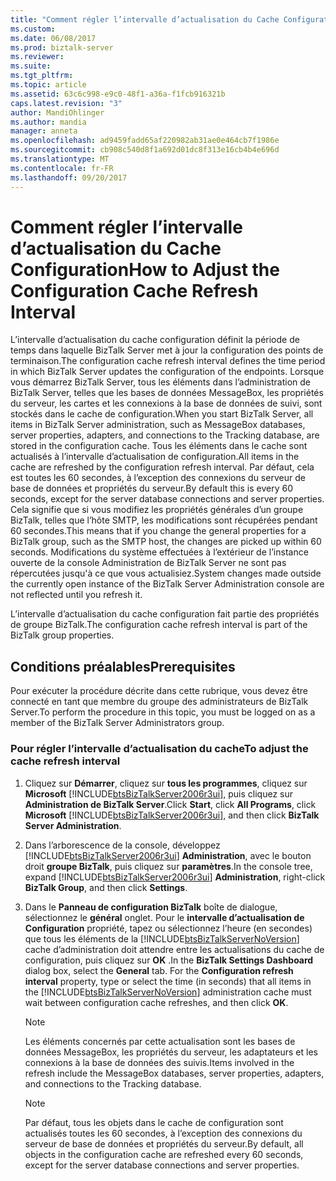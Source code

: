 ```yaml
---
title: "Comment régler l’intervalle d’actualisation du Cache Configuration | Documents Microsoft"
ms.custom: 
ms.date: 06/08/2017
ms.prod: biztalk-server
ms.reviewer: 
ms.suite: 
ms.tgt_pltfrm: 
ms.topic: article
ms.assetid: 63c6c998-e9c0-48f1-a36a-f1fcb916321b
caps.latest.revision: "3"
author: MandiOhlinger
ms.author: mandia
manager: anneta
ms.openlocfilehash: ad9459fadd65af220982ab31ae0e464cb7f1986e
ms.sourcegitcommit: cb908c540d8f1a692d01dc8f313e16cb4b4e696d
ms.translationtype: MT
ms.contentlocale: fr-FR
ms.lasthandoff: 09/20/2017
---
```

# <a name="how-to-adjust-the-configuration-cache-refresh-interval"></a><span data-ttu-id="0a2e0-102">Comment régler l’intervalle d’actualisation du Cache Configuration</span><span class="sxs-lookup"><span data-stu-id="0a2e0-102">How to Adjust the Configuration Cache Refresh Interval</span></span>
<span data-ttu-id="0a2e0-103">L’intervalle d’actualisation du cache configuration définit la période de temps dans laquelle BizTalk Server met à jour la configuration des points de terminaison.</span><span class="sxs-lookup"><span data-stu-id="0a2e0-103">The configuration cache refresh interval defines the time period in which BizTalk Server updates the configuration of the endpoints.</span></span> <span data-ttu-id="0a2e0-104">Lorsque vous démarrez BizTalk Server, tous les éléments dans l’administration de BizTalk Server, telles que les bases de données MessageBox, les propriétés du serveur, les cartes et les connexions à la base de données de suivi, sont stockés dans le cache de configuration.</span><span class="sxs-lookup"><span data-stu-id="0a2e0-104">When you start BizTalk Server, all items in BizTalk Server administration, such as MessageBox databases, server properties, adapters, and connections to the Tracking database, are stored in the configuration cache.</span></span> <span data-ttu-id="0a2e0-105">Tous les éléments dans le cache sont actualisés à l’intervalle d’actualisation de configuration.</span><span class="sxs-lookup"><span data-stu-id="0a2e0-105">All items in the cache are refreshed by the configuration refresh interval.</span></span> <span data-ttu-id="0a2e0-106">Par défaut, cela est toutes les 60 secondes, à l’exception des connexions du serveur de base de données et propriétés du serveur.</span><span class="sxs-lookup"><span data-stu-id="0a2e0-106">By default this is every 60 seconds, except for the server database connections and server properties.</span></span> <span data-ttu-id="0a2e0-107">Cela signifie que si vous modifiez les propriétés générales d’un groupe BizTalk, telles que l’hôte SMTP, les modifications sont récupérées pendant 60 secondes.</span><span class="sxs-lookup"><span data-stu-id="0a2e0-107">This means that if you change the general properties for a BizTalk group, such as the SMTP host, the changes are picked up within 60 seconds.</span></span> <span data-ttu-id="0a2e0-108">Modifications du système effectuées à l’extérieur de l’instance ouverte de la console Administration de BizTalk Server ne sont pas répercutées jusqu'à ce que vous actualisiez.</span><span class="sxs-lookup"><span data-stu-id="0a2e0-108">System changes made outside the currently open instance of the BizTalk Server Administration console are not reflected until you refresh it.</span></span>  
  
 <span data-ttu-id="0a2e0-109">L’intervalle d’actualisation du cache configuration fait partie des propriétés de groupe BizTalk.</span><span class="sxs-lookup"><span data-stu-id="0a2e0-109">The configuration cache refresh interval is part of the BizTalk group properties.</span></span>  
  
## <a name="prerequisites"></a><span data-ttu-id="0a2e0-110">Conditions préalables</span><span class="sxs-lookup"><span data-stu-id="0a2e0-110">Prerequisites</span></span>  
 <span data-ttu-id="0a2e0-111">Pour exécuter la procédure décrite dans cette rubrique, vous devez être connecté en tant que membre du groupe des administrateurs de BizTalk Server.</span><span class="sxs-lookup"><span data-stu-id="0a2e0-111">To perform the procedure in this topic, you must be logged on as a member of the BizTalk Server Administrators group.</span></span>  
  
### <a name="to-adjust-the-cache-refresh-interval"></a><span data-ttu-id="0a2e0-112">Pour régler l’intervalle d’actualisation du cache</span><span class="sxs-lookup"><span data-stu-id="0a2e0-112">To adjust the cache refresh interval</span></span>  
  
1.  <span data-ttu-id="0a2e0-113">Cliquez sur **Démarrer**, cliquez sur **tous les programmes**, cliquez sur **Microsoft** [!INCLUDE[btsBizTalkServer2006r3ui](../includes/btsbiztalkserver2006r3ui-md.md)], puis cliquez sur **Administration de BizTalk Server**.</span><span class="sxs-lookup"><span data-stu-id="0a2e0-113">Click **Start**, click **All Programs**, click **Microsoft** [!INCLUDE[btsBizTalkServer2006r3ui](../includes/btsbiztalkserver2006r3ui-md.md)], and then click **BizTalk Server Administration**.</span></span>  
  
2.  <span data-ttu-id="0a2e0-114">Dans l’arborescence de la console, développez [!INCLUDE[btsBizTalkServer2006r3ui](../includes/btsbiztalkserver2006r3ui-md.md)] **Administration**, avec le bouton droit **groupe BizTalk**, puis cliquez sur **paramètres**.</span><span class="sxs-lookup"><span data-stu-id="0a2e0-114">In the console tree, expand [!INCLUDE[btsBizTalkServer2006r3ui](../includes/btsbiztalkserver2006r3ui-md.md)] **Administration**, right-click **BizTalk Group**, and then click **Settings**.</span></span>  
  
3.  <span data-ttu-id="0a2e0-115">Dans le **Panneau de configuration BizTalk** boîte de dialogue, sélectionnez le **général** onglet. Pour le **intervalle d’actualisation de Configuration** propriété, tapez ou sélectionnez l’heure (en secondes) que tous les éléments de la [!INCLUDE[btsBizTalkServerNoVersion](../includes/btsbiztalkservernoversion-md.md)] cache d’administration doit attendre entre les actualisations du cache de configuration, puis cliquez sur **OK** .</span><span class="sxs-lookup"><span data-stu-id="0a2e0-115">In the **BizTalk Settings Dashboard** dialog box, select the **General** tab. For the **Configuration refresh interval** property, type or select the time (in seconds) that all items in the [!INCLUDE[btsBizTalkServerNoVersion](../includes/btsbiztalkservernoversion-md.md)] administration cache must wait between configuration cache refreshes, and then click **OK**.</span></span>  
  
    > [!NOTE]  
    >  <span data-ttu-id="0a2e0-116">Les éléments concernés par cette actualisation sont les bases de données MessageBox, les propriétés du serveur, les adaptateurs et les connexions à la base de données des suivis.</span><span class="sxs-lookup"><span data-stu-id="0a2e0-116">Items involved in the refresh include the MessageBox databases, server properties, adapters, and connections to the Tracking database.</span></span>  
  
    > [!NOTE]  
    >  <span data-ttu-id="0a2e0-117">Par défaut, tous les objets dans le cache de configuration sont actualisés toutes les 60 secondes, à l’exception des connexions du serveur de base de données et propriétés du serveur.</span><span class="sxs-lookup"><span data-stu-id="0a2e0-117">By default, all objects in the configuration cache are refreshed every 60 seconds, except for the server database connections and server properties.</span></span>